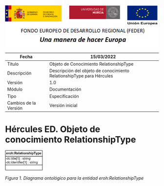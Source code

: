 ![](../../Docs/media/CabeceraDocumentosMD.png)

| Fecha         | 15/03/2022                                                   |
| ------------- | ------------------------------------------------------------ |
|Título|Objeto de Conocimiento RelationshipType| 
|Descripción|Descripción del objeto de conocimiento RelationshipType para Hércules|
|Versión|1.0|
|Módulo|Documentación|
|Tipo|Especificación|
|Cambios de la Versión|Versión inicial|

# Hércules ED. Objeto de conocimiento RelationshipType

![](../../Docs/media/ObjetosDeConocimiento/RelationshipType.png)

*Figura 1. Diagrama ontológico para la entidad eroh:RelationshipType*
